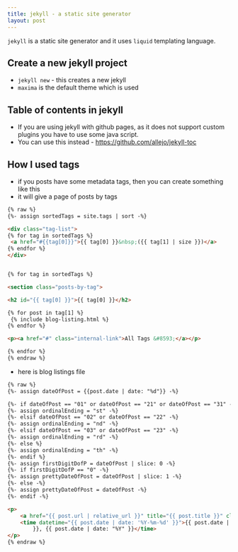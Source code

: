 ```yaml
---
title: jekyll - a static site generator
layout: post
---
```


`jekyll` is a static site generator and it uses `liquid` templating language.

## Create a new jekyll project

- `jekyll new` - this creates a new jekyll
- `maxima` is the default theme which is used

## Table of contents in jekyll

- If you are using jekyll with github pages, as it does not support custom plugins
  you have to use some java script.
- You can use this instead - <https://github.com/allejo/jekyll-toc>

## How I used tags

- if you posts have some metadata tags, then you can create something like this
- it will give a page of posts by tags

```html
{% raw %}
{%- assign sortedTags = site.tags | sort -%}

<div class="tag-list">
{% for tag in sortedTags %}
 <a href="#{{tag[0]}}">{{ tag[0] }}&nbsp;({{ tag[1] | size }})</a>
{% endfor %}
</div>


{% for tag in sortedTags %}

<section class="posts-by-tag">

<h2 id="{{ tag[0] }}">{{ tag[0] }}</h2>

{% for post in tag[1] %}
 {% include blog-listing.html %}
{% endfor %}

<p><a href="#" class="internal-link">All Tags &#8593;</a></p>

{% endfor %}
{% endraw %}
```

- here is blog listings file

```html
{% raw %}
{%- assign dateOfPost = {{post.date | date: "%d"}} -%}

{%- if dateOfPost == "01" or dateOfPost == "21" or dateOfPost == "31" -%}
{%- assign ordinalEnding = "st" -%}
{%- elsif dateOfPost == "02" or dateOfPost == "22" -%}
{%- assign ordinalEnding = "nd" -%}
{%- elsif dateOfPost == "03" or dateOfPost == "23" -%}
{%- assign ordinalEnding = "rd" -%}
{%- else %}
{%- assign ordinalEnding = "th" -%}
{%- endif %}
{%- assign firstDigitDofP = dateOfPost | slice: 0 -%}
{%- if firstDigitDofP == "0" -%}
{%- assign prettyDateOfPost = dateOfPost | slice: 1 -%}
{%- else -%}
{%- assign prettyDateOfPost = dateOfPost -%}
{%- endif -%}

<p>
    <a href="{{ post.url | relative_url }}" title="{{ post.title }}" class="blog-listing-link">{{ post.title }}</a><br>
    <time datetime="{{ post.date | date: '%Y-%m-%d' }}">{{ post.date | date: "%B" }} {{prettyDateOfPost}}{{ordinalEnding
        }}, {{ post.date | date: "%Y" }}</time>
</p>
{% endraw %}
```
